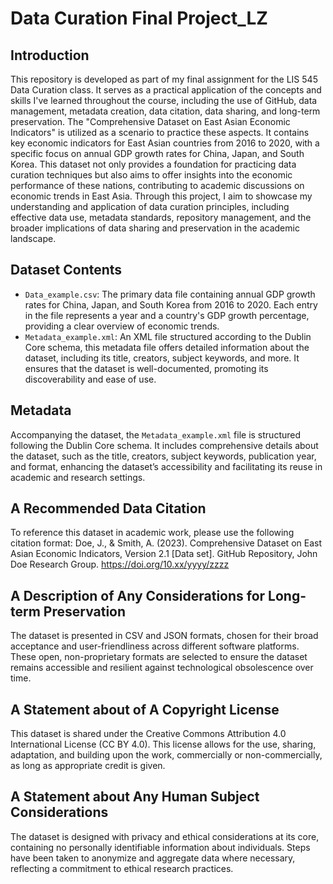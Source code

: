 # Data Curation Final Project_LZ
## Introduction
This repository is developed as part of my final assignment for the LIS 545 Data Curation class. It serves as a practical application of the concepts and skills I've learned throughout the course, including the use of GitHub, data management, metadata creation, data citation, data sharing, and long-term preservation. The "Comprehensive Dataset on East Asian Economic Indicators" is utilized as a scenario to practice these aspects. It contains key economic indicators for East Asian countries from 2016 to 2020, with a specific focus on annual GDP growth rates for China, Japan, and South Korea. This dataset not only provides a foundation for practicing data curation techniques but also aims to offer insights into the economic performance of these nations, contributing to academic discussions on economic trends in East Asia. Through this project, I aim to showcase my understanding and application of data curation principles, including effective data use, metadata standards, repository management, and the broader implications of data sharing and preservation in the academic landscape.
## Dataset Contents
- `Data_example.csv`: The primary data file containing annual GDP growth rates for China, Japan, and South Korea from 2016 to 2020. Each entry in the file represents a year and a country's GDP growth percentage, providing a clear overview of economic trends.
- `Metadata_example.xml`: An XML file structured according to the Dublin Core schema, this metadata file offers detailed information about the dataset, including its title, creators, subject keywords, and more. It ensures that the dataset is well-documented, promoting its discoverability and ease of use.
## Metadata
Accompanying the dataset, the `Metadata_example.xml` file is structured following the Dublin Core schema. It includes comprehensive details about the dataset, such as the title, creators, subject keywords, publication year, and format, enhancing the dataset’s accessibility and facilitating its reuse in academic and research settings.
## A Recommended Data Citation
To reference this dataset in academic work, please use the following citation format:
Doe, J., & Smith, A. (2023). Comprehensive Dataset on East Asian Economic Indicators, Version 2.1 [Data set]. GitHub Repository, John Doe Research Group. https://doi.org/10.xx/yyyy/zzzz
## A Description of Any Considerations for Long-term Preservation
The dataset is presented in CSV and JSON formats, chosen for their broad acceptance and user-friendliness across different software platforms. These open, non-proprietary formats are selected to ensure the dataset remains accessible and resilient against technological obsolescence over time.
## A Statement about of A Copyright License
This dataset is shared under the Creative Commons Attribution 4.0 International License (CC BY 4.0). This license allows for the use, sharing, adaptation, and building upon the work, commercially or non-commercially, as long as appropriate credit is given.
## A Statement about Any Human Subject Considerations
The dataset is designed with privacy and ethical considerations at its core, containing no personally identifiable information about individuals. Steps have been taken to anonymize and aggregate data where necessary, reflecting a commitment to ethical research practices.
